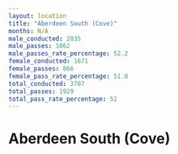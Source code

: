 ```yaml
---
layout: location
title: "Aberdeen South (Cove)"
months: N/A
male_conducted: 2035
male_passes: 1062
male_passes_rate_percentage: 52.2
female_conducted: 1671
female_passes: 866
female_pass_rate_percentage: 51.8
total_conducted: 3707
total_passes: 1929
total_pass_rate_percentage: 52
---
```


# Aberdeen South (Cove)

